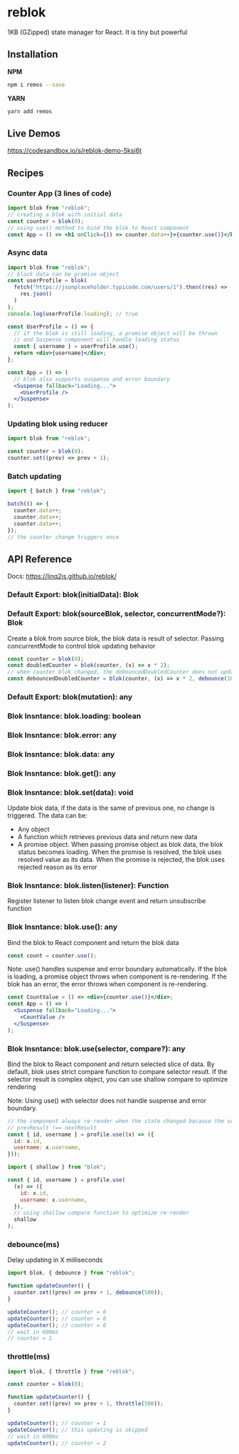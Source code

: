 # reblok

1KB (GZipped) state manager for React. It is tiny but powerful

## Installation

**NPM**

```bash
npm i remos --save
```

**YARN**

```bash
yarn add remos
```

## Live Demos

https://codesandbox.io/s/reblok-demo-5ksi6t

## Recipes

### Counter App (3 lines of code)

```jsx
import blok from "reblok";
// creating a blok with initial data
const counter = blok(0);
// using use() method to bind the blok to React component
const App = () => <h1 onClick={() => counter.data++}>{counter.use()}</h1>;
```

### Async data

```jsx
import blok from "reblok";
// block data can be promise object
const userProfile = blok(
  fetch("https://jsonplaceholder.typicode.com/users/1").then((res) =>
    res.json()
  )
);
console.log(userProfile.loading); // true

const UserProfile = () => {
  // if the blok is still loading, a promise object will be thrown
  // and Suspense component will handle loading status
  const { username } = userProfile.use();
  return <div>{username}</div>;
};

const App = () => (
  // blok also supports suspense and error boundary
  <Suspense fallback="Loading...">
    <UserProfile />
  </Suspense>
);
```

### Updating blok using reducer

```js
import blok from "reblok";

const counter = blok(0);
counter.set((prev) => prev + 1);
```

### Batch updating

```js
import { batch } from "reblok";

batch(() => {
  counter.data++;
  counter.data++;
  counter.data++;
});
// the counter change triggers once
```

## API Reference

Docs: https://linq2js.github.io/reblok/

### Default Export: blok(initialData): Blok

### Default Export: blok(sourceBlok, selector, concurrentMode?): Blok

Create a blok from source blok, the blok data is result of selector. Passing concurrentMode to control blok updating behavior

```js
const counter = blok(0);
const doubledCounter = blok(counter, (x) => x * 2);
// when counter blok changed, the debouncedDoubledCounter does not update immediately, it delays update in 100ms
const debouncedDoubledCounter = blok(counter, (x) => x * 2, debounce(100));
```

### Default Export: blok(mutation): any

### Blok Insntance: blok.loading: boolean

### Blok Insntance: blok.error: any

### Blok Insntance: blok.data: any

### Blok Insntance: blok.get(): any

### Blok Insntance: blok.set(data): void

Update blok data, if the data is the same of previous one, no change is triggered.
The data can be:

- Any object
- A function which retrieves previous data and return new data
- A promise object. When passing promise object as blok data, the blok status becomes loading.
  When the promise is resolved, the blok uses resolved value as its data.
  When the promise is rejected, the blok uses rejected reason as its error

### Blok Insntance: blok.listen(listener): Function

Register listener to listen blok change event and return unsubscribe function

### Blok Insntance: blok.use(): any

Bind the blok to React component and return the blok data

```js
const count = counter.use();
```

Note: use() handles suspense and error boundary automatically.
If the blok is loading, a promise object throws when component is re-rendering.
If the blok has an error, the error throws when component is re-rendering.

```jsx
const CountValue = () => <div>{counter.use()}</div>;
const App = () => (
  <Suspense fallback="Loading...">
    <CountValue />
  </Suspense>
);
```

### Blok Insntance: blok.use(selector, compare?): any

Bind the blok to React component and return selected slice of data.
By default, blok uses strict compare function to compare selector result.
If the selector result is complex object, you can use shallow compare to optimize rendering

Note: Using use() with selector does not handle suspense and error boundary.

```js
// the component always re-render when the state changed because the selector always returns new object
// prevResult !== nextResult
const { id, username } = profile.use((x) => ({
  id: x.id,
  username: x.username,
}));

import { shallow } from "blok";

const { id, username } = profile.use(
  (x) => ({
    id: x.id,
    username: x.username,
  }),
  // using shallow compare function to optimize re-render
  shallow
);
```

### debounce(ms)

Delay updating in X milliseconds

```js
import blok, { debounce } from "reblok";

function updateCounter() {
  counter.set((prev) => prev + 1, debounce(500));
}

updateCounter(); // counter = 0
updateCounter(); // counter = 0
updateCounter(); // counter = 0
// wait in 600ms
// counter = 1
```

### throttle(ms)

```js
import blok, { throttle } from "reblok";

const counter = blok(0);

function updateCounter() {
  counter.set((prev) => prev + 1, throttle(500));
}

updateCounter(); // counter = 1
updateCounter(); // this updating is skipped
// wait in 600ms
updateCounter(); // counter = 2
```
